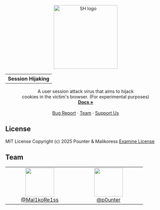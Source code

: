 <p align="center">
  <a href="https://github.com/p0unter">
    <img src="https://github.com/user-attachments/assets/f4988a2c-2497-48bc-8e87-0a7ca805a80b" alt="SH logo" width="200" height="200">
  </a>
</p>
<table align="center">
  <tr>
    <th>
      Session Hijaking
    </th>
  </tr>
</table>

<p align="center">
  A user session attack virus that aims to hijack <br> cookies in the victim's browser. (For experimental purposes)
  <br>
  <a href="https://github.com/p0unter/session_hijacking/tree/docs"><strong>Docs »</strong></a>
  <br>
  <br>
  <a href="https://github.com/p0unter/session_hijacking/issues">Bug Report</a>
  ·
  <a href="https://github.com/p0unter/session_hijacking?tab=readme-ov-file#team">Team</a>
  ·
  <a href="https://discord.gg/mepa8X7j6w">Support Us</a>
</p>

## License
MIT License
Copyright (c) 2025 Pounter & Malikoress <a href="https://github.com/p0unter/session_hijacking/blob/main/LICENSE">Examine License</a>

## Team
<table>
  <tr>
    <td align="center" width="200">
      <a href="https://github.com/Mal1koRe1ss">
        <img src="https://github.com/user-attachments/assets/a4f77b6b-9270-4e64-b6ae-36ef4993fec1" height="90"><br>
        @Mal1koRe1ss
      </a>
    </td>
    <td align="center" width="200">
      <a href="https://github.com/p0unter">
        <img src="https://github.com/user-attachments/assets/80faed3f-90a0-4e1b-bf8e-38d79ff9ef35" height="90"><br>
        @p0unter
      </a>
    </td>
  </tr>
</table>
